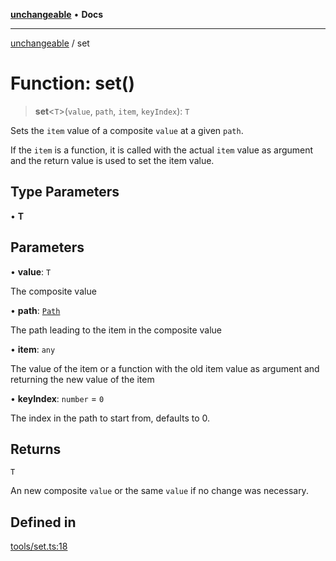 [**unchangeable**](../README.md) • **Docs**

***

[unchangeable](../README.md) / set

# Function: set()

> **set**\<`T`\>(`value`, `path`, `item`, `keyIndex`): `T`

Sets the `item` value of a composite `value` at a given `path`.

If the `item` is a function, it is called with the actual `item` value as argument and the return value is used to set the item value.

## Type Parameters

• **T**

## Parameters

• **value**: `T`

The composite value

• **path**: [`Path`](../type-aliases/Path.md)

The path leading to the item in the composite value

• **item**: `any`

The value of the item or a function with the old item value as argument and returning the new value of the item

• **keyIndex**: `number` = `0`

The index in the path to start from, defaults to 0.

## Returns

`T`

An new composite `value` or the same `value` if no change was necessary.

## Defined in

[tools/set.ts:18](https://github.com/nevoland/unchangeable/blob/90aff8eb074821c44b2befe353f53ae1546bb16f/lib/tools/set.ts#L18)
